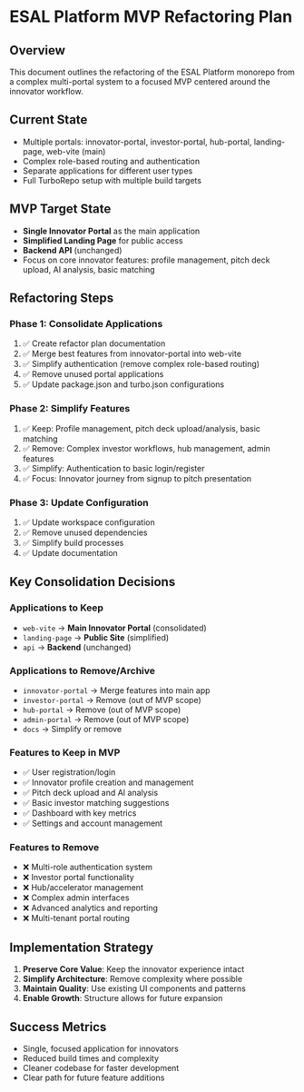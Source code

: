 # ESAL Platform MVP Refactoring Plan

## Overview
This document outlines the refactoring of the ESAL Platform monorepo from a complex multi-portal system to a focused MVP centered around the innovator workflow.

## Current State
- Multiple portals: innovator-portal, investor-portal, hub-portal, landing-page, web-vite (main)
- Complex role-based routing and authentication
- Separate applications for different user types
- Full TurboRepo setup with multiple build targets

## MVP Target State
- **Single Innovator Portal** as the main application
- **Simplified Landing Page** for public access
- **Backend API** (unchanged)
- Focus on core innovator features: profile management, pitch deck upload, AI analysis, basic matching

## Refactoring Steps

### Phase 1: Consolidate Applications
1. ✅ Create refactor plan documentation
2. ✅ Merge best features from innovator-portal into web-vite
3. ✅ Simplify authentication (remove complex role-based routing)
4. ✅ Remove unused portal applications
5. ✅ Update package.json and turbo.json configurations

### Phase 2: Simplify Features
1. ✅ Keep: Profile management, pitch deck upload/analysis, basic matching
2. ✅ Remove: Complex investor workflows, hub management, admin features
3. ✅ Simplify: Authentication to basic login/register
4. ✅ Focus: Innovator journey from signup to pitch presentation

### Phase 3: Update Configuration
1. ✅ Update workspace configuration
2. ✅ Remove unused dependencies
3. ✅ Simplify build processes
4. ✅ Update documentation

## Key Consolidation Decisions

### Applications to Keep
- `web-vite` → **Main Innovator Portal** (consolidated)
- `landing-page` → **Public Site** (simplified)
- `api` → **Backend** (unchanged)

### Applications to Remove/Archive
- `innovator-portal` → Merge features into main app
- `investor-portal` → Remove (out of MVP scope)
- `hub-portal` → Remove (out of MVP scope)
- `admin-portal` → Remove (out of MVP scope)
- `docs` → Simplify or remove

### Features to Keep in MVP
- ✅ User registration/login
- ✅ Innovator profile creation and management
- ✅ Pitch deck upload and AI analysis
- ✅ Basic investor matching suggestions
- ✅ Dashboard with key metrics
- ✅ Settings and account management

### Features to Remove
- ❌ Multi-role authentication system
- ❌ Investor portal functionality
- ❌ Hub/accelerator management
- ❌ Complex admin interfaces
- ❌ Advanced analytics and reporting
- ❌ Multi-tenant portal routing

## Implementation Strategy

1. **Preserve Core Value**: Keep the innovator experience intact
2. **Simplify Architecture**: Remove complexity where possible
3. **Maintain Quality**: Use existing UI components and patterns
4. **Enable Growth**: Structure allows for future expansion

## Success Metrics
- Single, focused application for innovators
- Reduced build times and complexity
- Cleaner codebase for faster development
- Clear path for future feature additions
